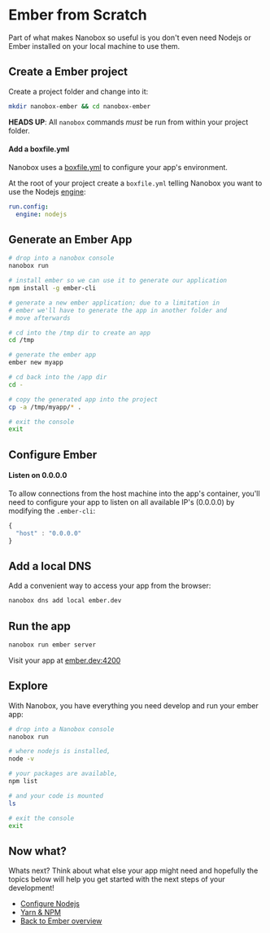 # Ember from Scratch
Part of what makes Nanobox so useful is you don't even need Nodejs or Ember installed on your local machine to use them.

## Create a Ember project
Create a project folder and change into it:

```bash
mkdir nanobox-ember && cd nanobox-ember
```

**HEADS UP**: All `nanobox` commands *must* be run from within your project folder.

#### Add a boxfile.yml
Nanobox uses a <a href="https://docs.nanobox.io/boxfile/" target="\_blank">boxfile.yml</a> to configure your app's environment.

At the root of your project create a `boxfile.yml` telling Nanobox you want to use the Nodejs <a href="https://docs.nanobox.io/engines/" target="\_blank">engine</a>:

```yaml
run.config:
  engine: nodejs
```

## Generate an Ember App

```bash
# drop into a nanobox console
nanobox run

# install ember so we can use it to generate our application
npm install -g ember-cli

# generate a new ember application; due to a limitation in
# ember we'll have to generate the app in another folder and
# move afterwards

# cd into the /tmp dir to create an app
cd /tmp

# generate the ember app
ember new myapp

# cd back into the /app dir
cd -

# copy the generated app into the project
cp -a /tmp/myapp/* .

# exit the console
exit
```

## Configure Ember

#### Listen on 0.0.0.0
To allow connections from the host machine into the app's container, you'll need to configure your app to listen on all available IP's (0.0.0.0) by modifying the `.ember-cli`:

```javascript
{
  "host" : "0.0.0.0"
}
```

## Add a local DNS
Add a convenient way to access your app from the browser:

```bash
nanobox dns add local ember.dev
```

## Run the app

```bash
nanobox run ember server
```

Visit your app at <a href="http://ember.dev:4200" target="\_blank">ember.dev:4200</a>

## Explore
With Nanobox, you have everything you need develop and run your ember app:

```bash
# drop into a Nanobox console
nanobox run

# where nodejs is installed,
node -v

# your packages are available,
npm list

# and your code is mounted
ls

# exit the console
exit
```

## Now what?
Whats next? Think about what else your app might need and hopefully the topics below will help you get started with the next steps of your development!

* [Configure Nodejs](/javascript/ember/configure-nodejs)
* [Yarn & NPM](/javascript/ember/package-managers)
* [Back to Ember overview](/javascript/ember)
